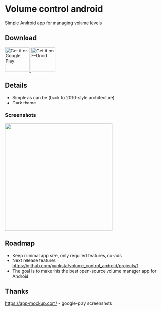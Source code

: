 # Volume control android
Simple Android app for managing volume levels

## Download

<a href="https://play.google.com/store/apps/details?id=com.punksta.apps.volumecontrol">
    <img src="https://play.google.com/intl/en_us/badges/images/generic/en_badge_web_generic.png"
    alt="Get it on Google Play"
    height="80">
</a>

<a href="https://f-droid.org/packages/com.punksta.apps.volumecontrol">
    <img src="https://fdroid.gitlab.io/artwork/badge/get-it-on.png"
    alt="Get it on F-Droid"
    height="80">
</a>

## Details
- Simple as can be (back to 2010-style architecture)
- Dark theme

### Screenshots
<img height="350" src="https://raw.githubusercontent.com/punksta/volume_control_android/master/fastlane/metadata/android/en-US/images/phoneScreenshots/dark.png"/>

## Roadmap
- Keep minimal app size, only required features, no-ads
- Next release features https://github.com/punksta/volume_control_android/projects/1
- The goal is to make this the best open-source volume manager app for Android

## Thanks
https://app-mockup.com/ - google-play screenshots
